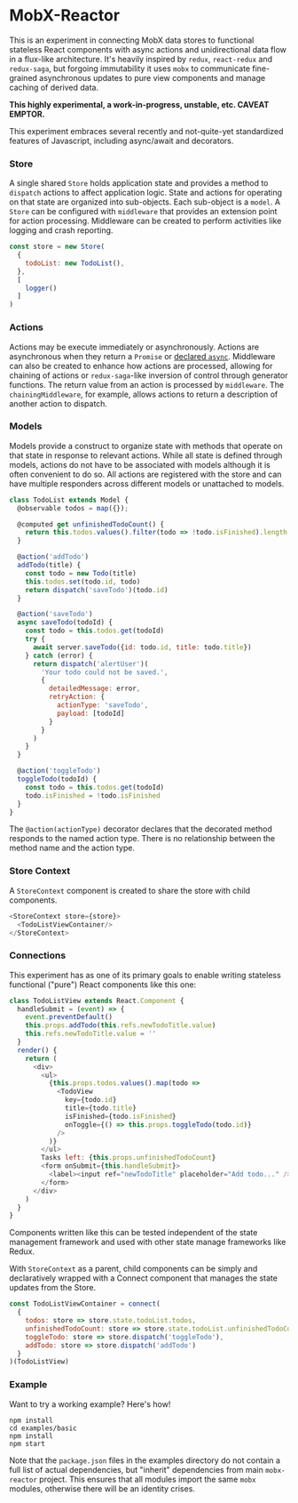 # MobX-Reactor

This is an experiment in connecting MobX data stores to functional stateless React components with async actions and unidirectional data flow in a flux-like architecture. It's heavily inspired by `redux`, `react-redux` and `redux-saga`, but forgoing immutability it uses `mobx` to communicate fine-grained asynchronous updates to pure view components and manage caching of derived data.

**This highly experimental, a work-in-progress, unstable, etc. CAVEAT EMPTOR.**

This experiment embraces several recently and not-quite-yet standardized features of Javascript, including async/await and decorators.

### Store

A single shared `Store` holds application state and provides a method to `dispatch` actions to affect application logic. State and actions for operating on that state are organized into sub-objects. Each sub-object is a `model`. A `Store` can be configured with `middleware` that provides an extension point for action processing. Middleware can be created to perform activities like logging and crash reporting.


```javascript
const store = new Store(
  {
    todoList: new TodoList(),
  },
  [
    logger()
  ]
)
```

### Actions

Actions may be execute immediately or asynchronously. Actions are asynchronous when they return a `Promise` or [declared `async`](https://tc39.github.io/ecmascript-asyncawait/). Middleware can also be created to enhance how actions are processed, allowing for chaining of actions or `redux-saga`-like inversion of control through generator functions. The return value from an action is processed by `middleware`. The `chainingMiddleware`, for example, allows actions to return a description of another action to dispatch.


### Models

Models provide a construct to organize state with methods that operate on that state in response to relevant actions. While all state is defined through models, actions do not have to be associated with models although it is often convenient to do so. All actions are registered with the store and can have multiple responders across different models or unattached to models.

```javascript
class TodoList extends Model {
  @observable todos = map({});

  @computed get unfinishedTodoCount() {
    return this.todos.values().filter(todo => !todo.isFinished).length;
  }

  @action('addTodo')
  addTodo(title) {
    const todo = new Todo(title)
    this.todos.set(todo.id, todo)
    return dispatch('saveTodo')(todo.id)
  }

  @action('saveTodo')
  async saveTodo(todoId) {
    const todo = this.todos.get(todoId)
    try {
      await server.saveTodo({id: todo.id, title: todo.title})
    } catch (error) {
      return dispatch('alertUser')(
        'Your todo could not be saved.',
        {
          detailedMessage: error,
          retryAction: {
            actionType: 'saveTodo',
            payload: [todoId]
          }
        }
      )
    }
  }

  @action('toggleTodo')
  toggleTodo(todoId) {
    const todo = this.todos.get(todoId)
    todo.isFinished = !todo.isFinished
  }
}
```

The `@action(actionType)` decorator declares that the decorated method responds to the named action type. There is no relationship between the method name and the action type.


### Store Context

A `StoreContext` component is created to share the store with child components.

```javascript
<StoreContext store={store}>
  <TodoListViewContainer/>
</StoreContext>
```

### Connections

This experiment has as one of its primary goals to enable writing stateless functional ("pure") React components like this one:

```javascript
class TodoListView extends React.Component {
  handleSubmit = (event) => {
    event.preventDefault()
    this.props.addTodo(this.refs.newTodoTitle.value)
    this.refs.newTodoTitle.value = ''
  }
  render() {
    return (
      <div>
        <ul>
          {this.props.todos.values().map(todo =>
            <TodoView
              key={todo.id}
              title={todo.title}
              isFinished={todo.isFinished}
              onToggle={() => this.props.toggleTodo(todo.id)}
            />
          )}
        </ul>
        Tasks left: {this.props.unfinishedTodoCount}
        <form onSubmit={this.handleSubmit}>
          <label><input ref="newTodoTitle" placeholder="Add todo..." /> <button type="submit">Add</button></label>
        </form>
      </div>
    )
  }
}
```

Components written like this can be tested independent of the state management framework and used with other state manage frameworks like Redux.

With `StoreContext` as a parent, child components can be simply and declaratively wrapped with a Connect component that manages the state updates from the Store.

```javascript
const TodoListViewContainer = connect(
  {
    todos: store => store.state.todoList.todos,
    unfinishedTodoCount: store => store.state.todoList.unfinishedTodoCount,
    toggleTodo: store => store.dispatch('toggleTodo'),
    addTodo: store => store.dispatch('addTodo')
  }
)(TodoListView)
```

### Example

Want to try a working example? Here's how!

```
npm install
cd examples/basic
npm install
npm start
```

Note that the `package.json` files in the examples directory do not contain a full list of actual dependencies, but "inherit" dependencies from main `mobx-reactor` project. This ensures that all modules import the same `mobx` modules, otherwise there will be an identity crises.
